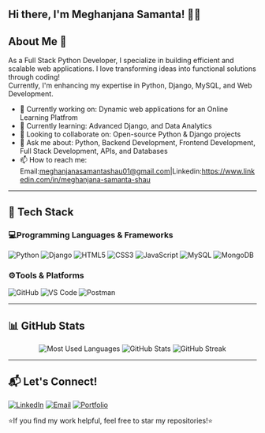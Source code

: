 ## Hi there, I'm Meghanjana Samanta! 👋🚀
## About Me 🚀
As a Full Stack Python Developer, I specialize in building efficient and scalable web applications. I love transforming ideas into functional solutions through coding!  
Currently, I'm enhancing my expertise in Python, Django, MySQL, and Web Development.

- 🔭 Currently working on: Dynamic web applications for an Online Learning Platfrom
- 🌱 Currently learning: Advanced Django, and Data Analytics
- 👯 Looking to collaborate on: Open-source Python & Django projects
- 💬 Ask me about: Python, Backend Development, Frontend Development, Full Stack Development, APIs, and Databases
- 📫 How to reach me: Email:meghanjanasamantashau01@gmail.com|Linkedin:https://www.linkedin.com/in/meghanjana-samanta-shau
---
## 🚀 Tech Stack  

### 💻Programming Languages & Frameworks  
![Python](https://img.shields.io/badge/Python-3776AB?style=for-the-badge&logo=python&logoColor=white)  ![Django](https://img.shields.io/badge/Django-092E20?style=for-the-badge&logo=django&logoColor=white)  ![HTML5](https://img.shields.io/badge/HTML5-E34F26?style=for-the-badge&logo=html5&logoColor=white)  ![CSS3](https://img.shields.io/badge/CSS3-1572B6?style=for-the-badge&logo=css3&logoColor=white)  ![JavaScript](https://img.shields.io/badge/JavaScript-F7DF1E?style=for-the-badge&logo=javascript&logoColor=black)  ![MySQL](https://img.shields.io/badge/MySQL-4479A1?style=for-the-badge&logo=mysql&logoColor=white) ![MongoDB](https://img.shields.io/badge/MongoDB-47A248?style=for-the-badge&logo=mongodb&logoColor=white)

### ⚙️Tools & Platforms  
![GitHub](https://img.shields.io/badge/GitHub-181717?style=for-the-badge&logo=github&logoColor=white)  ![VS Code](https://img.shields.io/badge/VS_Code-007ACC?style=for-the-badge&logo=visual-studio-code&logoColor=white)  ![Postman](https://img.shields.io/badge/Postman-FF6C37?style=for-the-badge&logo=postman&logoColor=white)  

---
## 📊 GitHub Stats

<div align="center">
  
![Most Used Languages](https://github-readme-stats.vercel.app/api/top-langs/?username=meghanjanaSamanta005&layout=compact&theme=radical)
![GitHub Stats](https://github-readme-stats.vercel.app/api?username=meghanjanaSamanta005&show_icons=true&theme=radical)
![GitHub Streak](https://github-readme-streak-stats.herokuapp.com/?user=meghanjanaSamanta005&theme=radical)

</div>

---

## 📬 Let's Connect!

[![LinkedIn](https://img.shields.io/badge/LinkedIn-0077B5?style=for-the-badge&logo=linkedin&logoColor=white)](https://linkedin.com/in/your-profile)
[![Email](https://img.shields.io/badge/Email-D14836?style=for-the-badge&logo=gmail&logoColor=white)](mailto:your-email@example.com)
[![Portfolio](https://img.shields.io/badge/Portfolio-000?style=for-the-badge&logo=vercel&logoColor=white)](https://your-portfolio-link.com)

⭐If you find my work helpful, feel free to star my repositories!⭐
